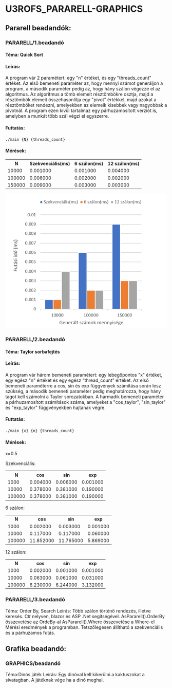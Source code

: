 # U3ROFS_PARARELL-GRAPHICS

## Pararell beadandók:

### PARARELL/1.beadandó

#### Téma: Quick Sort
#### Leírás:
A program vár 2 paramétert: egy "n" értéket, és egy "threads_count" értéket. Az első bemeneti paraméter az, hogy mennyi számot generáljon a program, a második paraméter pedig az, hogy hány szálon végezze el az algoritmus. Az algoritmus a tömb elemeit résztömbökre osztja, majd a résztömbök elemeit összehasonlítja egy "pivot" értékkel, majd azokat a résztömböket rendezni, amelyekben az elemeik kisebbek vagy nagyobbak a pivotnál. A program ezen kívül tartalmaz egy párhuzamosított verziót is, amelyben a munkát több szál végzi el egyszerre.

 #### Futtatás:

    ./main {N} {threads_count}

 #### Mérések:

 <table>
    <tr>
        <th>N</th>
        <th>Szekvenciális(ms)</th>
        <th>6 szálon(ms)</th>
        <th>12 szálon(ms)</th>
    <tr>
    <tr>
        <td>10000</td>
        <td>0.001000</td>
        <td>0.001000</td>
        <td>0.004000</td>
    </tr>
     <tr>
        <td>100000</td>
        <td>0.006000</td>
        <td>0.002000</td>
        <td>0.002000</td>
    </tr>
    <tr>
        <td>150000</td>
        <td>0.009000</td>
        <td>0.003000</td>
        <td>0.003000</td>
    </tr>
</table>

![alt text](./assets/beadando1.png "Grafikon")

### PARARELL/2.beadandó

#### Téma: Taylor sorbafejtés
#### Leírás:
A program vár három bemeneti paramétert: egy lebegőpontos "x" értéket, egy egész "n" értéket és egy egész "thread_count" értéket. Az első bemeneti paraméterre a cos, sin és exp függvények számítása során lesz szükség, a második bemeneti paraméter pedig meghatározza, hogy hány tagot kell számolni a Taylor sorozatokban. A harmadik bemeneti paraméter a párhuzamosított számítások száma, amelyeket a "cos_taylor", "sin_taylor" és "exp_taylor" függvényekben hajtanak végre.

 #### Futtatás:

    ./main {x} {n} {threads_count}

 #### Mérések:
 
 x=0.5

Szekvenciális: 
 <table>
    <tr>
        <th>N</th>
        <th>cos</th>
        <th>sin</th>
        <th>exp</th>
    <tr>
    <tr>
        <td>1000</td>
        <td>0.004000</td>
        <td>0.006000</td>
        <td>0.001000</td>
    </tr>
        <tr>
        <td>10000</td>
        <td>0.378000</td>
        <td>0.381000</td>
        <td>0.190000</td>
    </tr>
    </tr>
        <tr>
        <td>100000</td>
        <td>0.378000</td>
        <td>0.381000</td>
        <td>0.190000</td>
    </tr>
</table>

6 szálon:
 <table>
    <tr>
        <th>N</th>
        <th>cos</th>
        <th>sin</th>
        <th>exp</th>
    <tr>
    <tr>
        <td>1000</td>
        <td>0.002000</td>
        <td>0.003000</td>
        <td>0.001000</td>
    </tr>
        <tr>
        <td>10000</td>
        <td>0.117000</td>
        <td>0.117000</td>
        <td>0.060000</td>
    </tr>
    </tr>
        <tr>
        <td>100000</td>
        <td>11.852000</td>
        <td>11.765000</td>
        <td>5.869000</td>
    </tr>
</table>

12 szálon:
 <table>
    <tr>
        <th>N</th>
        <th>cos</th>
        <th>sin</th>
        <th>exp</th>
    <tr>
    <tr>
        <td>1000</td>
        <td>0.002000</td>
        <td>0.001000</td>
        <td>0.001000</td>
    </tr>
        <tr>
        <td>10000</td>
        <td>0.063000</td>
        <td>0.061000</td>
        <td>0.031000</td>
    </tr>
    </tr>
        <tr>
        <td>100000</td>
        <td>6.230000</td>
        <td>6.244000</td>
        <td>3.132000</td>
    </tr>
</table>

### PARARELL/3.beadandó

Téma: Order By, Search
Leírás: Több szálon történő rendezés, illetve keresés. C# nelyven, blazor és ASP .Net segítségével.
AsPararell().OrderBy összevetése az OrdeBy-al
AsPararell().Where összevetése a Where-el
Mérési eredmények a programban.
Tetszőlegesen állítható a szekvenciális és a párhuzamos futás.

## Grafika beadandó:

### GRAPHICS/beadandó

Téma:Dinós játék
Leírás: Egy dinóval kell kikerülni a kaktuszokat a sivatagban. A játéknak vége ha a dinó meghal.
